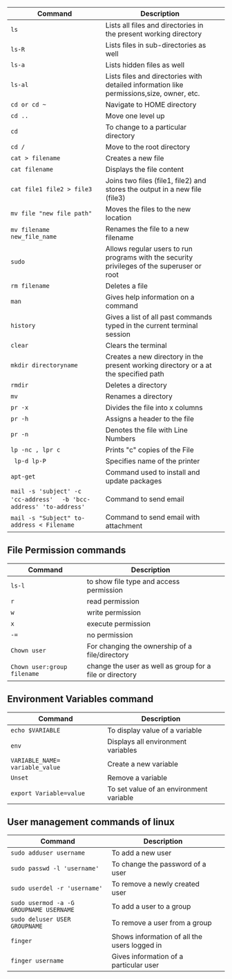 <html>
    <table class="table table-striped"> <thead> <tr> <th>Command</th> <th>Description</th> <th></th> </tr> </thead> <tbody> <tr> <td><code>ls</code></td> <td>Lists all files and directories in the present working directory </td> </tr> <tr> <td><code>ls-R</code></td> <td>Lists files in sub-directories as well</td> </tr> <tr> <td><code>ls-a</code></td> <td>Lists hidden files as well</td> </tr> <tr> <td><code>ls-al</code></td> <td>Lists files and directories with detailed information like permissions,size, owner, etc.</td> </tr> <tr> <td><code>cd or cd ~</code></td> <td>Navigate to HOME directory</td> </tr> <tr> <td><code>cd ..</code></td> <td>Move one level up</td> </tr> <tr> <td><code>cd</code></td> <td>To change to a particular directory</td> </tr> <tr> <td><code>cd /</code></td> <td>Move to the root directory</td> </tr> <tr> <td><code>cat &gt; filename</code></td> <td>Creates a new file</td> </tr> <tr> <td><code>cat filename</code></td> <td>Displays the file content</td> </tr> <tr> <td><code>cat file1 file2 &gt; file3</code></td> <td>Joins two files (file1, file2) and stores the output in a new file (file3)</td> </tr> <tr> <td><code>mv file "new file path"</code></td> <td>Moves the files to the new location</td> </tr> <tr> <td><code>mv filename new_file_name</code></td> <td>Renames the file to a new filename</td> </tr> <tr> <td><code>sudo</code></td> <td>Allows regular users to run programs with the security privileges of the superuser or root</td> </tr> <tr> <td><code>rm filename</code></td> <td>Deletes a file</td> </tr> <tr> <td><code>man</code></td> <td>Gives help information on a command</td> </tr> <tr> <td><code>history</code></td> <td>Gives a list of all past commands typed in the current terminal session</td> </tr> <tr> <td><code>clear</code></td> <td>Clears the terminal</td> </tr> <tr> <td><code>mkdir directoryname</code></td> <td>Creates a new directory in the present working directory or a at the specified path</td> </tr> <tr> <td><code>rmdir</code></td> <td>Deletes a directory</td> </tr> <tr> <td><code>mv</code></td> <td>Renames a directory</td> </tr> <tr> <td><code>pr -x</code></td> <td>Divides the file into x columns</td> </tr> <tr> <td><code>pr -h</code></td> <td>Assigns a header to the file</td> </tr> <tr> <td><code>pr -n</code></td> <td>Denotes the file with Line Numbers</td> </tr> <tr> <td><code>lp -nc , lpr c</code></td> <td>Prints "c" copies of the File</td> </tr> <tr> <td><code> lp-d lp-P </code></td> <td>Specifies name of the printer </td></tr> <tr> <td><code>apt-get </code></td> <td>Command used to install and update packages </td></tr> <tr> <td><code>mail -s 'subject' -c 'cc-address' </code> <code> -b 'bcc-address' 'to-address' </code></td> <td>Command to send email </td></tr> <tr> <td><code>mail -s "Subject" to-address &lt; Filename </code></td> <td>Command to send email with attachment </td></tr> </tbody> </table><h2><a id=2></a>File Permission commands</h2><table class="table table-striped"> <thead> <tr> <th>Command</th> <th>Description</th> <th></th> </tr> </thead> <tbody> <tr> <td><code>ls-l</code></td> <td>to show file type and access permission</td> </tr> <tr> <td><code>r</code></td> <td>read permission</td> </tr> <tr> <td><code>w</code></td> <td>write permission</td> </tr> <tr> <td><code>x</code></td> <td>execute permission</td> </tr> <tr> <td><code>-=</code></td> <td>no permission</td> </tr> <tr> <td><code>Chown user</code></td> <td>For changing the ownership of a file/directory</td> </tr> <tr> <td><code>Chown user:group filename</code></td> <td>change the user as well as group for a file or directory</td> </tr> </tbody> </table><h2><a id=3></a>Environment Variables command</h2><table class="table table-striped"> <thead> <tr> <th>Command</th> <th>Description</th> <th></th> </tr> </thead> <tbody> <tr> <td><code>echo $VARIABLE</code></td> <td>To display value of a variable</td> </tr> <tr> <td><code>env</code></td> <td>Displays all environment variables</td> </tr> <tr> <td><code>VARIABLE_NAME= variable_value</code></td> <td>Create a new variable</td> </tr> <tr> <td><code>Unset</code></td> <td>Remove a variable</td> </tr> <tr> <td><code>export Variable=value</code></td> <td>To set value of an environment variable</td> </tr> </tbody> </table><h2><a id=4></a>User management commands of linux</h2><table class="table table-striped"> <thead> <tr> <th>Command</th> <th>Description</th> <th></th> </tr> </thead> <tbody> <tr> <td><code>sudo adduser username</code></td> <td>To add a new user</td> </tr> <tr> <td><code>sudo passwd -l 'username'</code></td> <td>To change the password of a user</td> </tr> <tr> <td><code>sudo userdel -r 'username'</code></td> <td>To remove a newly created user</td> </tr> <tr> <td><code>sudo usermod -a -G GROUPNAME USERNAME</code></td> <td>To add a user to a group</td> </tr> <tr> <td><code>sudo deluser USER GROUPNAME</code></td> <td>To remove a user from a group</td> </tr> <tr> <td><code>finger</code></td> <td>Shows information of all the users logged in</td> </tr> <tr> <td><code>finger username</code></td> <td>Gives information of a particular user</td> </tr> </tbody> </table>
</html>

